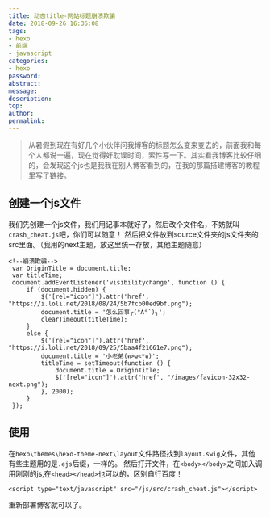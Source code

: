 ```yaml
---
title: 动态title-网站标题崩溃欺骗
date: 2018-09-26 16:36:08
tags:
- hexo
- 前端
- javascript
categories:
- hexo
password:
abstract:
message:
description:
top:
author:
permalink:
---
```


> 从暑假到现在有好几个小伙伴问我博客的标题怎么变来变去的，前面我和每个人都说一遍，现在觉得好耽误时间，索性写一下。其实看我博客比较仔细的，会发现这个js也是我我在别人博客看到的，在我的那篇搭建博客的教程里写了链接。


<!--more-->
## 创建一个js文件
我们先创建一个js文件，我们用记事本就好了，然后改个文件名，不妨就叫`crash_cheat.js`吧，你们可以随意！
然后把文件放到source文件夹的js文件夹的src里面。（我用的next主题，放这里统一存放，其他主题随意）
```
<!--崩溃欺骗-->
 var OriginTitle = document.title;
 var titleTime;
 document.addEventListener('visibilitychange', function () {
     if (document.hidden) {
         $('[rel="icon"]').attr('href', "https://i.loli.net/2018/08/24/5b7fcb00ed9bf.png");
         document.title = '怎么回事╭(°A°`)╮';
         clearTimeout(titleTime);
     }
     else {
         $('[rel="icon"]').attr('href', "https://i.loli.net/2018/09/25/5baa4f21661e7.png");
         document.title = '小老弟(ฅ>ω<*ฅ)';
         titleTime = setTimeout(function () {
             document.title = OriginTitle;
             $('[rel="icon"]').attr('href', "/images/favicon-32x32-next.png");
         }, 2000);
     }
 });
```
## 使用

在`hexo\themes\hexo-theme-next\layout`文件路径找到`layout.swig`文件，其他有些主题用的是`.ejs`后缀，一样的。
然后打开文件，在`<body></body>`之间加入调用刚刚的js,在`<head></head>`也可以的，区别自行百度！

```
<script type="text/javascript" src="/js/src/crash_cheat.js"></script>
```
重新部署博客就可以了。